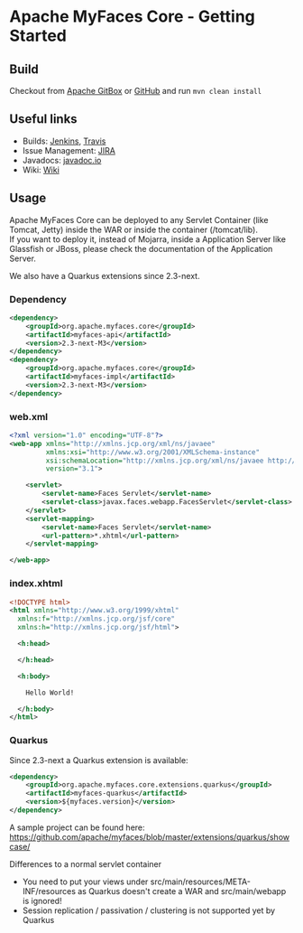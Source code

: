 # Apache MyFaces Core - Getting Started

## Build
Checkout from [Apache GitBox](https://gitbox.apache.org/repos/asf?p=myfaces.git) or [GitHub](https://github.com/apache/myfaces) and run `mvn clean install`

## Useful links
* Builds: [Jenkins](https://ci-builds.apache.org/job/MyFaces/), [Travis](https://travis-ci.org/apache/myfaces)
* Issue Management: [JIRA](https://issues.apache.org/jira/projects/MYFACES/) 
* Javadocs: [javadoc.io](https://javadoc.io/doc/org.apache.myfaces.core/myfaces-api/latest/index.html)
* Wiki: [Wiki](https://cwiki.apache.org/confluence/display/MYFACES/Index)

## Usage

Apache MyFaces Core can be deployed to any Servlet Container (like Tomcat, Jetty) inside the WAR or inside the container (/tomcat/lib).  
If you want to deploy it, instead of Mojarra, inside a Application Server like Glassfish or JBoss, please check the documentation of the Application Server.  

We also have a Quarkus extensions since 2.3-next.  


### Dependency
```xml
<dependency>
    <groupId>org.apache.myfaces.core</groupId>
    <artifactId>myfaces-api</artifactId>
    <version>2.3-next-M3</version>
</dependency>
<dependency>
    <groupId>org.apache.myfaces.core</groupId>
    <artifactId>myfaces-impl</artifactId>
    <version>2.3-next-M3</version>
</dependency>
```

### web.xml
```xml
<?xml version="1.0" encoding="UTF-8"?>
<web-app xmlns="http://xmlns.jcp.org/xml/ns/javaee"
         xmlns:xsi="http://www.w3.org/2001/XMLSchema-instance"
         xsi:schemaLocation="http://xmlns.jcp.org/xml/ns/javaee http://xmlns.jcp.org/xml/ns/javaee/web-app_3_1.xsd"
         version="3.1">

    <servlet>
        <servlet-name>Faces Servlet</servlet-name>
        <servlet-class>javax.faces.webapp.FacesServlet</servlet-class>
    </servlet>
    <servlet-mapping>
        <servlet-name>Faces Servlet</servlet-name>
        <url-pattern>*.xhtml</url-pattern>
    </servlet-mapping>

</web-app>
```

### index.xhtml
```xml
<!DOCTYPE html>
<html xmlns="http://www.w3.org/1999/xhtml"
  xmlns:f="http://xmlns.jcp.org/jsf/core"
  xmlns:h="http://xmlns.jcp.org/jsf/html">

  <h:head>

  </h:head>

  <h:body>

    Hello World!

  </h:body>
</html>
```

### Quarkus

Since 2.3-next a Quarkus extension is available: 

```xml
<dependency>
	<groupId>org.apache.myfaces.core.extensions.quarkus</groupId>
	<artifactId>myfaces-quarkus</artifactId>
	<version>${myfaces.version}</version>
</dependency>
```

A sample project can be found here: https://github.com/apache/myfaces/blob/master/extensions/quarkus/showcase/

Differences to a normal servlet container
* You need to put your views under src/main/resources/META-INF/resources as Quarkus doesn't create a WAR and src/main/webapp is ignored!
* Session replication / passivation / clustering is not supported yet by Quarkus

